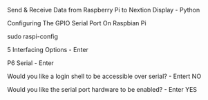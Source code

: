 Send & Receive Data from Raspberry Pi to Nextion Display - Python

Configuring The GPIO Serial Port On Raspbian Pi


sudo raspi-config

5 Interfacing Options - Enter

P6 Serial - Enter

Would you like a login shell to be accessible over serial? - Entert NO

Would you like the serial port hardware to be enabled? - Enter YES
